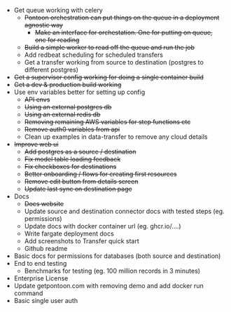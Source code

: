 - Get queue working with celery
  - ~~Pontoon orchestration can put things on the queue in a deployment agnostic way~~
    - ~~Make an interface for orchestation. One for putting on queue, one for reading~~
  - ~~Build a simple worker to read off the queue and run the job~~
  - Add redbeat scheduling for scheduled transfers
  - Get a transfer working from source to destination (postgres to different postgres)
- ~~Get a supervisor config working for doing a single container build~~
- ~~Get a dev & production build working~~
- Use env variables better for setting up config
  - ~~API envs~~
  - ~~Using an external postgres db~~
  - ~~Using an external redis db~~
  - ~~Removing remaining AWS variables for step functions etc~~
  - ~~Remove auth0 variables from api~~
  - Clean up examples in data-transfer to remove any cloud details
- ~~Improve web ui~~
  - ~~Add postgres as a source / destination~~
  - ~~Fix model table loading feedback~~
  - ~~Fix checkboxes for destinations~~
  - ~~Better onboarding / flows for creating first resources~~
  - ~~Remove edit button from details screen~~
  - ~~Update last sync on destination page~~
- Docs
  - ~~Docs website~~
  - Update source and destination connector docs with tested steps (eg. permissions)
  - Update docs with docker container url (eg. ghcr.io/....)
  - Write fargate deployment docs
  - Add screenshots to Transfer quick start
  - Github readme
- Basic docs for permissions for databases (both source and destination)
- End to end testing
  - Benchmarks for testing (eg. 100 million records in 3 minutes)
- Enterprise License
- Update getpontoon.com with removing demo and add docker run command
- Basic single user auth

